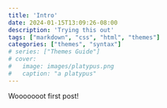 ```yaml
---
title: 'Intro'
date: 2024-01-15T13:09:26-08:00
description: 'Trying this out'
tags: ["markdown", "css", "html", "themes"]
categories: ["themes", "syntax"]
# series: ["Themes Guide"]
# cover:
#   image: images/platypus.png
#   caption: "a platypus"
---
```

Wooooooot first post!